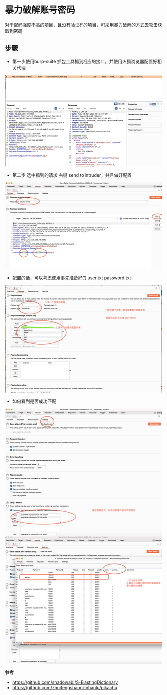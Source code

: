 # 暴力破解账号密码

对于密码强度不高的项目，且没有验证码的项目，可采用暴力破解的方式去攻击获取到密码

## 步骤
- 第一步使用burp-suite 抓包工具抓到相应的接口，并使用火狐浏览器配置好相关代理
<img src="./images/1.png" /> 

- 第二步 选中抓到的请求 右键 send to intruder，并且做好配置
<img src="./images/2.png" />

- 配置的话，可以考虑使用事先准备好的 user.txt password.txt 
<img src="./images/3.png" />

- 如何看到是否成功匹配
<img src="./images/4.png" />
<img src="./images/5.png" />



**参考**
- https://github.com/shadowabi/S-BlastingDictionary
- https://github.com/zhuifengshaonianhanlu/pikachu